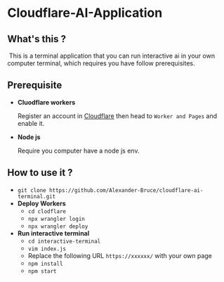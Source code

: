 # **Cloudflare-AI-Application**

## What's this ?

​    This is a terminal application that you can run interactive ai in your own computer  terminal, which requires you have follow prerequisites. 

## Prerequisite 

- **Cluodflare workers**

  Register an account in [Cloudflare](https://www.cloudflare.com) then head to `Worker and Pages` and enable it.

- **Node js** 

  Require you computer have a node js env.

## How to use it ?

- `git clone https://github.com/Alexander-Bruce/cloudflare-ai-terminal.git`
- **Deploy Workers**
  - `cd clodflare`
  - `npx wrangler login`
  - `npx wrangler deploy`
- **Run interactive terminal** 
  - `cd interactive-terminal`
  - `vim index.js`
  - Replace the following URL  `https://xxxxxx/` with your own page
  - `npm install` 
  - `npm start`

